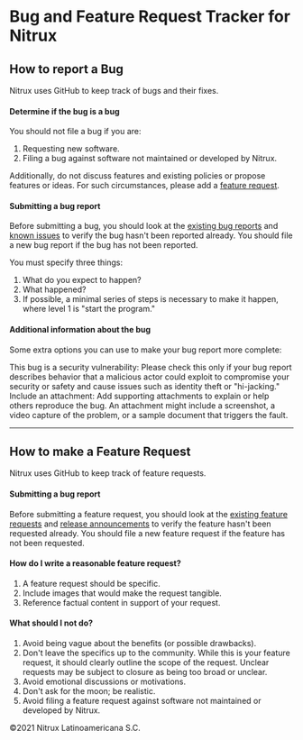 # Bug and Feature Request Tracker for Nitrux
## How to report a Bug
Nitrux uses GitHub to keep track of bugs and their fixes.

#### Determine if the bug is a bug

You should not file a bug if you are:

1. Requesting new software.
2. Filing a bug against software not maintained or developed by Nitrux.

Additionally, do not discuss features and existing policies or propose features or ideas. For such circumstances, please add a [feature request](#how-to-make-a-feature-request).

#### Submitting a bug report

Before submitting a bug, you should look at the [existing bug reports]([url](https://github.com/Nitrux/nitrux-bug-tracker/issues)) and [known issues]([url](https://nxos.org/known-issues)) to verify the bug hasn't been reported already. You should file a new bug report if the bug has not been reported.

You must specify three things:

1. What do you expect to happen?
2. What happened?
3. If possible, a minimal series of steps is necessary to make it happen, where level 1 is "start the program."

#### Additional information about the bug

Some extra options you can use to make your bug report more complete:

This bug is a security vulnerability: Please check this only if your bug report describes behavior that a malicious actor could exploit to compromise your security or safety and cause issues such as identity theft or "hi-jacking."
Include an attachment: Add supporting attachments to explain or help others reproduce the bug. An attachment might include a screenshot, a video capture of the problem, or a sample document that triggers the fault.

----

## How to make a Feature Request
Nitrux uses GitHub to keep track of feature requests.

#### Submitting a bug report

Before submitting a feature request, you should look at the [existing feature requests](https://github.com/Nitrux/nitrux-bug-tracker/issues) and [release announcements](https://nxos.org/changelog) to verify the feature hasn't been requested already. You should file a new feature request if the feature has not been requested.

#### How do I write a reasonable feature request?

1. A feature request should be specific.
2. Include images that would make the request tangible.
3. Reference factual content in support of your request.

#### What should I not do?

1. Avoid being vague about the benefits (or possible drawbacks).
2. Don't leave the specifics up to the community. While this is your feature request, it should clearly outline the scope of the request. Unclear requests may be subject to closure as being too broad or unclear.
3. Avoid emotional discussions or motivations.
4. Don't ask for the moon; be realistic.
5. Avoid filing a feature request against software not maintained or developed by Nitrux.

©2021 Nitrux Latinoamericana S.C.
